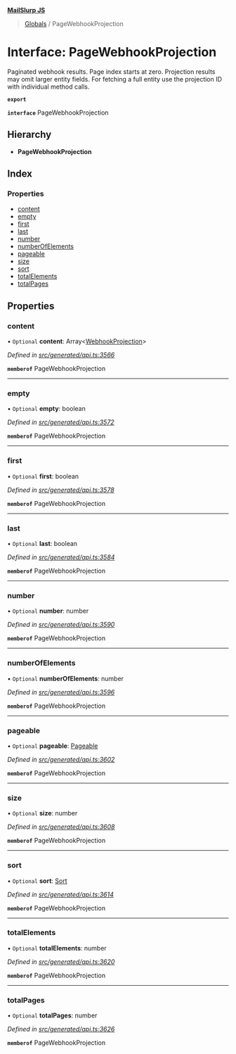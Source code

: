 **[MailSlurp JS](../README.md)**

> [Globals](../README.md) / PageWebhookProjection

# Interface: PageWebhookProjection

Paginated webhook results. Page index starts at zero. Projection results may omit larger entity fields. For fetching a full entity use the projection ID with individual method calls.

**`export`** 

**`interface`** PageWebhookProjection

## Hierarchy

* **PageWebhookProjection**

## Index

### Properties

* [content](pagewebhookprojection.md#content)
* [empty](pagewebhookprojection.md#empty)
* [first](pagewebhookprojection.md#first)
* [last](pagewebhookprojection.md#last)
* [number](pagewebhookprojection.md#number)
* [numberOfElements](pagewebhookprojection.md#numberofelements)
* [pageable](pagewebhookprojection.md#pageable)
* [size](pagewebhookprojection.md#size)
* [sort](pagewebhookprojection.md#sort)
* [totalElements](pagewebhookprojection.md#totalelements)
* [totalPages](pagewebhookprojection.md#totalpages)

## Properties

### content

• `Optional` **content**: Array\<[WebhookProjection](webhookprojection.md)>

*Defined in [src/generated/api.ts:3566](https://github.com/mailslurp/mailslurp-client/blob/a36d929/src/generated/api.ts#L3566)*

**`memberof`** PageWebhookProjection

___

### empty

• `Optional` **empty**: boolean

*Defined in [src/generated/api.ts:3572](https://github.com/mailslurp/mailslurp-client/blob/a36d929/src/generated/api.ts#L3572)*

**`memberof`** PageWebhookProjection

___

### first

• `Optional` **first**: boolean

*Defined in [src/generated/api.ts:3578](https://github.com/mailslurp/mailslurp-client/blob/a36d929/src/generated/api.ts#L3578)*

**`memberof`** PageWebhookProjection

___

### last

• `Optional` **last**: boolean

*Defined in [src/generated/api.ts:3584](https://github.com/mailslurp/mailslurp-client/blob/a36d929/src/generated/api.ts#L3584)*

**`memberof`** PageWebhookProjection

___

### number

• `Optional` **number**: number

*Defined in [src/generated/api.ts:3590](https://github.com/mailslurp/mailslurp-client/blob/a36d929/src/generated/api.ts#L3590)*

**`memberof`** PageWebhookProjection

___

### numberOfElements

• `Optional` **numberOfElements**: number

*Defined in [src/generated/api.ts:3596](https://github.com/mailslurp/mailslurp-client/blob/a36d929/src/generated/api.ts#L3596)*

**`memberof`** PageWebhookProjection

___

### pageable

• `Optional` **pageable**: [Pageable](pageable.md)

*Defined in [src/generated/api.ts:3602](https://github.com/mailslurp/mailslurp-client/blob/a36d929/src/generated/api.ts#L3602)*

**`memberof`** PageWebhookProjection

___

### size

• `Optional` **size**: number

*Defined in [src/generated/api.ts:3608](https://github.com/mailslurp/mailslurp-client/blob/a36d929/src/generated/api.ts#L3608)*

**`memberof`** PageWebhookProjection

___

### sort

• `Optional` **sort**: [Sort](sort.md)

*Defined in [src/generated/api.ts:3614](https://github.com/mailslurp/mailslurp-client/blob/a36d929/src/generated/api.ts#L3614)*

**`memberof`** PageWebhookProjection

___

### totalElements

• `Optional` **totalElements**: number

*Defined in [src/generated/api.ts:3620](https://github.com/mailslurp/mailslurp-client/blob/a36d929/src/generated/api.ts#L3620)*

**`memberof`** PageWebhookProjection

___

### totalPages

• `Optional` **totalPages**: number

*Defined in [src/generated/api.ts:3626](https://github.com/mailslurp/mailslurp-client/blob/a36d929/src/generated/api.ts#L3626)*

**`memberof`** PageWebhookProjection
